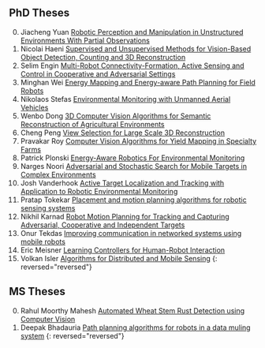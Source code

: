 
## PhD Theses
0. Jiacheng Yuan [Robotic Perception and Manipulation in Unstructured Environments With Partial Observations
](https://ezproxy.lib.utexas.edu/login?url=https://www.proquest.com/dissertations-theses/robotic-perception-manipulation-unstructured/docview/3241115510/se-2?accountid=7118)
0. Nicolai Haeni [Supervised and Unsupervised Methods for Vision-Based Object Detection, Counting and 3D Reconstruction](https://hdl.handle.net/11299/258747)
0. Selim Engin [Multi-Robot Connectivity-Formation, Active Sensing and Control in Cooperative and Adversarial Settings](https://hdl.handle.net/11299/258728)
0. Minghan Wei [Energy Mapping and Energy-aware Path Planning for Field Robots](https://hdl.handle.net/11299/226668)
0. Nikolaos Stefas [Environmental Monitoring with Unmanned Aerial Vehicles
](https://hdl.handle.net/11299/216332)
0. Wenbo Dong [3D Computer Vision Algorithms for Semantic Reconstruction of Agricultural Environments](https://hdl.handle.net/11299/224609)
0. Cheng Peng [View Selection for Large Scale 3D Reconstruction
](https://hdl.handle.net/11299/226644)
0. Pravakar Roy [Computer Vision Algorithms for Yield Mapping in Specialty Farms](https://hdl.handle.net/11299/211321)
0. Patrick Plonski [Energy-Aware Robotics For Environmental Monitoring
](https://hdl.handle.net/11299/215070)
0. Narges Noori [Adversarial and Stochastic Search for Mobile Targets in Complex Environments](https://hdl.handle.net/11299/178937)
0. Josh Vanderhook [Active Target Localization and Tracking with Application to Robotic Environmental Monitoring](https://hdl.handle.net/11299/175716)
0. Pratap Tokekar [Placement and motion planning algorithms for robotic sensing systems](https://hdl.handle.net/11299/168316)
0. Nikhil Karnad [Robot Motion Planning for Tracking and Capturing Adversarial, Cooperative and Independent Targets](https://hdl.handle.net/11299/175532)
0. Onur Tekdas  [Improving communication in networked systems using mobile robots](https://hdl.handle.net/11299/112774)
0. Eric Meisner [Learning Controllers for Human-Robot Interaction](https://www.cs.rpi.edu/research/phdabstracts/meisner.html)
0. Volkan Isler [Algorithms for Distributed and Mobile Sensing](https://www-users.cse.umn.edu/~isler/pub/thesis/)
{: reversed="reversed"}


## MS Theses
0. Rahul Moorthy Mahesh [Automated Wheat Stem Rust Detection using Computer Vision](https://hdl.handle.net/11299/256952)
0. Deepak Bhadauria [Path planning algorithms for robots in a data muling system](https://hdl.handle.net/11299/104135)
{: reversed="reversed"}
